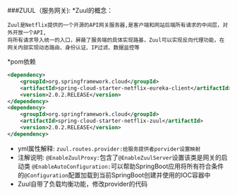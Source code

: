 ###ZUUL（服务网关):
*Zuul的概念：
```
Zuul是Netflix提供的一个开源的API网关服务器,是客户端和网站后端所有请求的中间层，对外开放一个API,
将所有请求导入统一的入口，屏蔽了服务端的具体实现路基，Zuul可以实现反向代理功能，在网关内部实现动态路由、身份认证、IP过滤、数据监控等
```
*pom依赖
```xml
<dependency>
    <groupId>org.springframework.cloud</groupId>
    <artifactId>spring-cloud-starter-netflix-eureka-client</artifactId>
    <version>2.0.2.RELEASE</version>
</dependency>
<dependency>
    <groupId>org.springframework.cloud</groupId>
    <artifactId>spring-cloud-starter-netflix-zuul</artifactId>
    <version>2.0.2.RELEASE</version>
</dependency>
```
* yml属性解释:
``
zuul.routes.provider:给服务提供者porvider设置映射
``
* 注解说明:
``@EnableZuulProxy:``包含了``@EnableZuulServer``设置该类是网关的启动类
``@EnableAutoConfiguration:``可以帮助SpringBoot应用将所有符合条件的``@Configuration``配置加载到当前SpringBoot创建并使用的IOC容器中
* Zuul自带了负载均衡功能，修改provider的代码
